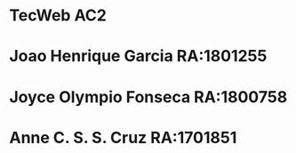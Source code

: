 # TecWeb AC2
# Joao Henrique Garcia    RA:1801255
# Joyce Olympio Fonseca   RA:1800758
# Anne C. S. S. Cruz      RA:1701851
